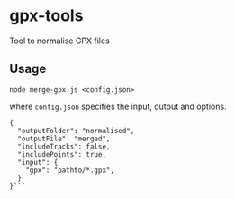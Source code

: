 # gpx-tools
Tool to normalise GPX files

## Usage

`node merge-gpx.js <config.json>`

where `config.json` specifies the input, output and options.

```
{
  "outputFolder": "normalised",
  "outputFile": "merged",
  "includeTracks": false,
  "includePoints": true,
  "input": {
    "gpx": "pathto/*.gpx",
  }
}```
